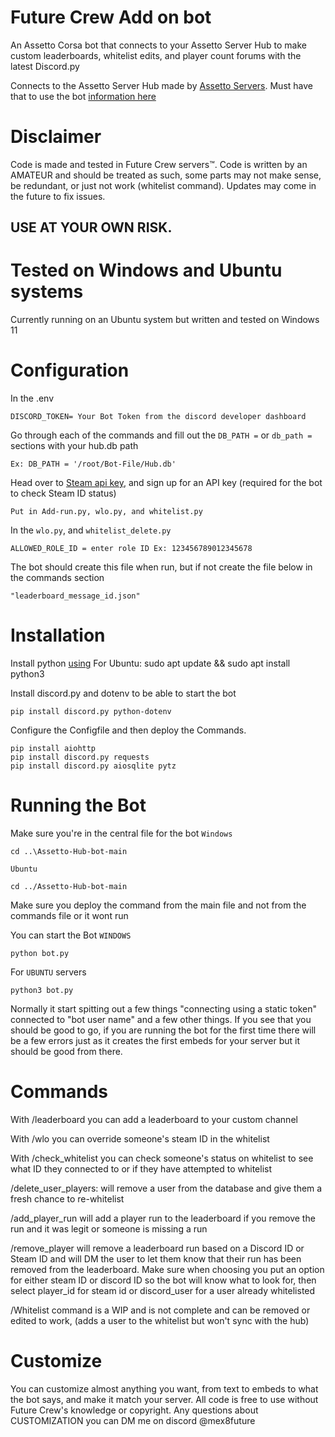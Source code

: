 # Future Crew Add on bot

An Assetto Corsa bot that connects to your Assetto Server Hub to make custom leaderboards, whitelist edits, and player count forums with the latest Discord.py

Connects to the Assetto Server Hub made by [Assetto Servers](https://assettoserver.org/patreon-docs/plugins/PatreonHubPlugin). Must have that to use the bot [information here](https://assettoserver.org/patreon-docs/assettoserver-hub/)
# Disclaimer
Code is made and tested in Future Crew servers™. Code is written by an AMATEUR and should be treated as such, some parts may not make sense, be redundant, or just not work (whitelist command). 
Updates may come in the future to fix issues. 
## USE AT YOUR OWN RISK. 

# Tested on Windows and Ubuntu systems

Currently running on an Ubuntu system but written and tested on Windows 11


# Configuration
In the .env
```
DISCORD_TOKEN= Your Bot Token from the discord developer dashboard
```
Go through each of the commands and fill out the ```DB_PATH =``` or ```db_path =``` sections with your hub.db path
```
Ex: DB_PATH = '/root/Bot-File/Hub.db'
```

Head over to [Steam api key](https://steamcommunity.com/dev/apikey), and sign up for an API key (required for the bot to check Steam ID status)
```
Put in Add-run.py, wlo.py, and whitelist.py
```

In the ``wlo.py``, and ``whitelist_delete.py``
```
ALLOWED_ROLE_ID = enter role ID Ex: 123456789012345678
```
The bot should create this file when run, but if not create the file below in the commands section
```
"leaderboard_message_id.json"
```

# Installation
Install python [using](https://www.python.org/downloads/) 
For Ubuntu: sudo apt update && sudo apt install python3

Install discord.py and dotenv to be able to start the bot
```
pip install discord.py python-dotenv
```

Configure the Configfile and then deploy the Commands.
```
pip install aiohttp
pip install discord.py requests
pip install discord.py aiosqlite pytz
```

# Running the Bot

Make sure you're in the central file for the bot `Windows`
```
cd ..\Assetto-Hub-bot-main
```
`Ubuntu`
```
cd ../Assetto-Hub-bot-main
```

Make sure you deploy the command from the main file and not from the commands file or it wont run

You can start the Bot `WINDOWS`
```
python bot.py
```

For `UBUNTU` servers
```
python3 bot.py
```

Normally it start spitting out a few things "connecting using a static token" connected to "bot user name" and a few other things. If you see that you should be good to go, if you are running the bot for the first time there will be a few errors just as it creates the first embeds for your server but it should be good from there.

# Commands
With /leaderboard you can add a leaderboard to your custom channel

With /wlo you can override someone's steam ID in the whitelist 

With /check_whitelist you can check someone's status on whitelist to see what ID they connected to or if they have attempted to whitelist

/delete_user_players: will remove a user from the database and give them a fresh chance to re-whitelist 

/add_player_run will add a player run to the leaderboard if you remove the run and it was legit or someone is missing a run

/remove_player will remove a leaderboard run based on a Discord ID or Steam ID and will DM the user to let them know that their run has been removed from the leaderboard. Make sure when choosing you put an option for either steam ID or discord ID so the bot will know what to look for, then select player_id for steam id or discord_user for a user already whitelisted

/Whitelist command is a WIP and is not complete and can be removed or edited to work, (adds a user to the whitelist but won't sync with the hub)


# Customize
You can customize almost anything you want, from text to embeds to what the bot says, and make it match your server. All code is free to use without Future Crew's knowledge or copyright. Any questions about CUSTOMIZATION you can DM me on discord @mex8future
